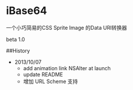 iBase64
=======

一个小巧简易的CSS Sprite Image 的Data URI转换器

beta 1.0


##History
+ 2013/10/07
	+ add animation link NSAlter at launch
	+ update README
	+ 增加 URL Scheme 支持
